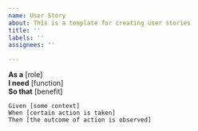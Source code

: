```yaml
---
name: User Story
about: This is a template for creating user stories
title: ''
labels: ''
assignees: ''

---
```


**As a** [role]  
 **I need** [function]  
 **So that** [benefit]
 
 ```gherkin
 Given [some context]
 When [certain action is taken]
 Then [the outcome of action is observed]
```
